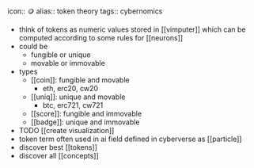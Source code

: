 icon:: 🪙
alias:: token theory
tags:: cybernomics

- think of tokens as numeric values stored in [[vimputer]] which can be computed according to some rules for [[neurons]]
- could be
	- fungible or unique
	- movable or immovable
- types
	- [[coin]]: fungible and movable
		- eth, erc20, cw20
	- [[uniq]]: unique and movable
		- btc, erc721, cw721
	- [[score]]: fungible and immovable
	- [[badge]]: unique and immovable
- TODO [[create visualization]]
- token term often used in ai field defined in cyberverse as [[particle]]
- discover best [[tokens]]
- discover all [[concepts]]